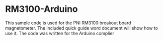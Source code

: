 # RM3100-Arduino

This sample code is used for the PNI RM3100 breakout board magnetometer. The included quick guide word document will show how to use it. The code was written for the Arduino complier
